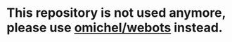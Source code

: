 # This repository is not used anymore, please use [omichel/webots](https://github.com/omichel/webots) instead.
